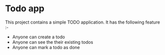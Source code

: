 # Todo app
This project contains a simple TODO application.
It has the following feature :-
- Anyone can create a todo
- Anyone can see the their existing todos
- Anyone can mark a todo as done